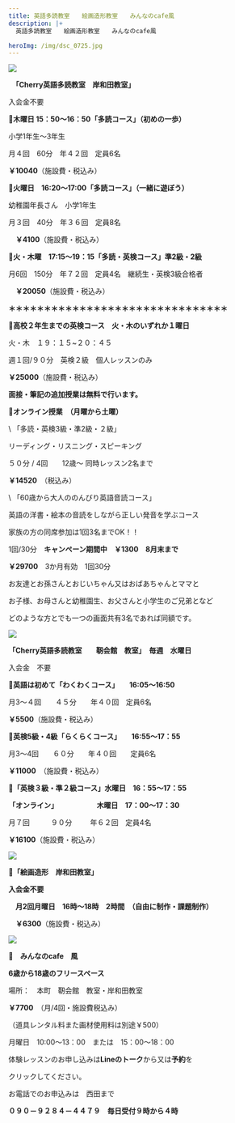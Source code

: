 ```yaml
---
title: 英語多読教室　　絵画造形教室　　みんなのcafe風　　
description: |+
  英語多読教室　　絵画造形教室　　みんなのcafe風

heroImg: /img/dsc_0725.jpg
---
```

![](/img/storypic_00011682_burst220624165241.jpg)

　**「Cherry英語多読教室　岸和田教室」**

入会金不要　

🍒**木曜日 15：50～16：50「多読コース」（初めの一歩）**

小学1年生～3年生

月４回　60分　年４２回　定員6名　

 **￥10040**（施設費・税込み）

🍒**火曜日　16:20～17:00「多読コース」（一緒に遊ぼう）**

幼稚園年長さん　小学1年生

月３回　40分　年３６回　定員8名　

　**￥4100**（施設費・税込み）

🍒**火・木曜　17:15～19：15「多読・英検コース」準2級・2級**

月6回　150分　年７２回　定員4名　継続生・英検3級合格者　

　**￥20050**（施設費・税込み）

**＊＊＊＊＊＊＊＊＊＊＊＊＊＊＊＊＊＊＊＊＊＊＊＊＊＊＊＊＊＊＊**

🍒**高校２年生までの英検コース　火・木のいずれか１曜日**

火・木　１９：１５~２０：４５　

週１回/９０分　英検２級　個人レッスンのみ

**￥25000**（施設費・税込み）

**面接・筆記の追加授業は無料で行います。**

🍒**オンライン授業　（月曜から土曜）**

\    「多読・英検3級・準2級・２級」　　   

リーディング・リスニング・スピーキング

５０分  / 4回　　12歳～   同時レッスン2名まで     

**￥14520**　（税込み）

\    「60歳から大人ののんびり英語音読コース」   

英語の洋書・絵本の音読をしながら正しい発音を学ぶコース

家族の方の同席参加は1回3名までOK！！

1回/30分　**キャンペーン期間中　￥1300　8月末まで**

**￥29700**　3か月有効　1回30分

お友達とお孫さんとおじいちゃん又はおばあちゃんとママと

お子様、お母さんと幼稚園生、お父さんと小学生のご兄弟となど

どのような方とでも一つの画面共有3名であれば同額です。

![](/img/amusement-gfaf128fad_640.jpg)

**「Cherry英語多読教室　　靭会館　教室」　毎週　水曜日**

入会金　不要　　

🍒**英語は初めて「わくわくコース」　　16:05～16:50**

月3～４回　　４５分　　年４０回　定員6名　

**￥5500**（施設費・税込み）

🍒**英検5級・4級「らくらくコース」　　16:55～17：55**

月3～4回　　６０分　　年４０回　　定員6名

**￥11000**　（施設費・税込み）

🍒**「英検３級・準２級コース」水曜日　16：55～17：55**

**「オンライン」　　　　　　木曜日　17：00～17：30**　

月７回　　　９０分　 　 年６２回　定員4名　

**￥16100**（施設費・税込み）　

![](/img/dsc_0738.jpg)

🍒**「絵画造形　岸和田教室」**

**入会金不要**

　**月2回月曜日　16時～18時　2時間　（自由に制作・課題制作）**

　**￥6300**（施設費・税込み）

![](/img/key-g73526cd3b_640.jpg)

**🍒　みんなのcafe　風**

**6歳から18歳のフリースペース**

場所：　本町　靭会館　教室・岸和田教室

**￥7700**　（月/4回・施設費税込み）

（道具レンタル料また画材使用料は別途￥500）

月曜日　10:00～13：00　または　15：00～18：00

体験レッスンのお申し込みは**Lineのトーク**から又は**予約**を

クリックしてください。

お電話でのお申込みは　西田まで

**０９０－９２８４－４４７９　毎日受付９時から４時**